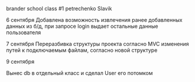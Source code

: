 brander school class #1
petrechenko Slavik

6 сентября 
Добавлена возможность извлечения ранее добавленных данных из б/д, при запросе login выдает остальные данные пользователя

7 сентября
Переразбивка структуры проекта согласно MVC
изменения путей к подключаемым файлам, согласно новой структуре

9 сентября

Вынес db в отдельный класс и сделал User его потомком